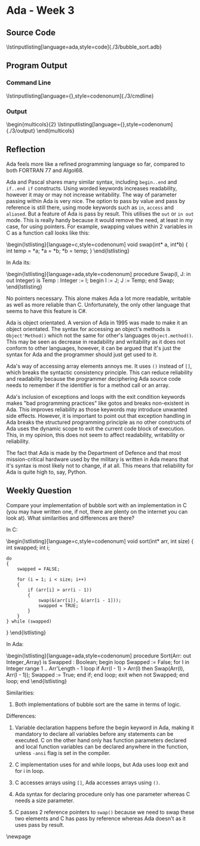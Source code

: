 # Ada - Week 3
## Source Code
\lstinputlisting[language=ada,style=code]{./3/bubble_sort.adb}


## Program Output
### Command Line
\lstinputlisting[language={},style=codenonum]{./3/cmdline}


### Output
\begin{multicols}{2}
\lstinputlisting[language={},style=codenonum]{./3/output}
\end{multicols}


## Reflection

Ada feels more like a refined programming language so far, compared to both
FORTRAN 77 and Algol68.

Ada and Pascal shares many similar syntax, including `begin..end` and `if..end
if` constructs. Using worded keywords increases readability, however it may or
may not increase writability. The way of parameter passing within Ada is very
nice. The option to pass by value and pass by reference is still there, using
mode keywords such as `in`, `access` and `aliased`. But a feature of Ada is
pass by result. This utilises the `out` or `in out` mode. This is really handy
because it would remove the need, at least in my case, for using pointers. For
example, swapping values within 2 variables in C as a function call looks like
this:

\begin{lstlisting}[language=c,style=codenonum]
void swap(int* a, int*b)
{
    int temp = *a;
    *a = *b;
    *b = temp;
}
\end{lstlisting}

In Ada its:

\begin{lstlisting}[language=ada,style=codenonum]
procedure Swap(I, J: in out Integer) is
    Temp : Integer := I;
begin
    I := J;
    J := Temp;
end Swap;
\end{lstlisting}

No pointers necessary. This alone makes Ada a lot more readable, writable as
well as more reliable than C. Unfortunately, the only other language that seems
to have this feature is C#.

Ada is object orientated. A version of Ada in 1995 was made to make it an
object orientated. The syntax for accessing an object's methods is
`Object'Method()` which not the same for other's languages `Object.method()`.
This may be seen as decrease in readability and writability as it does not
conform to other languages, however, it can be argued that it's just the syntax
for Ada and the programmer should just get used to it.

Ada's way of accessing array elements annoys me. It uses `()` instead of `[]`,
which breaks the syntactic consistency principle. This can reduce reliability
and readability because the programmer deciphering Ada source code needs to
remember if the identifier is for a method call or an array.

Ada's inclusion of exceptions and loops with the exit condition keywords makes
"bad programming practices" like gotos and breaks non-existent in Ada. This
improves reliability as those keywords may introduce unwanted side effects.
However, it is important to point out that exception handling in Ada breaks the
structured programming principle as no other constructs of Ada uses the dynamic
scope to exit the current code block of execution. This, in my opinion, this
does not seem to affect readability, writability or reliability.

The fact that Ada is made by the Department of Defence and that most
mission-critical hardware used by the military is written in Ada means that
it's syntax is most likely not to change, if at all. This means that
reliability for Ada is quite high to, say, Python.


## Weekly Question

Compare your implementation of bubble sort with an implementation in C (you may
have written one, if not, there are plenty on the internet you can look at).
What similarities and differences are there?

In C:

\begin{lstlisting}[language=c,style=codenonum]
void sort(int* arr, int size)
{
    int swapped;
    int i;

    do
    {
        swapped = FALSE;

        for (i = 1; i < size; i++)
        {
            if (arr[i] > arr(i - 1))
            {
                swap(&(arr[i]), &(arr[i - 1]));
                swapped = TRUE;
            }
        }
    } while (swapped)
}
\end{lstlisting}

In Ada:

\begin{lstlisting}[language=ada,style=codenonum]
procedure Sort(Arr: out Integer_Array) is
    Swapped : Boolean;
begin
    loop
        Swapped := False;
        for I in Integer range 1 .. Arr'Length - 1 loop
            if Arr(I - 1) > Arr(I) then
                Swap(Arr(I), Arr(I - 1));
                Swapped := True;
            end if;
        end loop;
        exit when not Swapped;
    end loop;
end
\end{lstlisting}

Similarities:

1.  Both implementations of bubble sort are the same in terms of logic.

Differences:

1.  Variable declaration happens before the begin keyword in Ada, making it
    mandatory to declare all variables before any statements can be
    executed. C on the other hand only has function parameters declared and
    local function variables can be declared anywhere in the function,
    unless `-ansi` flag is set in the compiler.

2.  C implementation uses for and while loops, but Ada uses loop exit and
    for i in loop.

3.  C accesses arrays using `[]`, Ada accesses arrays using `()`.

4.  Ada syntax for declaring procedure only has one parameter whereas C
    needs a size parameter.

5.  C passes 2 reference pointers to `swap()` because we need to swap these two
    elements and C has pass by reference whereas Ada doesn't as it uses pass by
    result.

\newpage
